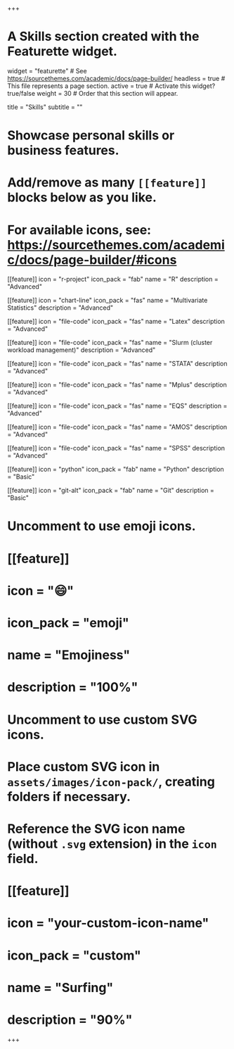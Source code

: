 +++
# A Skills section created with the Featurette widget.
widget = "featurette"  # See https://sourcethemes.com/academic/docs/page-builder/
headless = true  # This file represents a page section.
active = true  # Activate this widget? true/false
weight = 30  # Order that this section will appear.

title = "Skills"
subtitle = ""

# Showcase personal skills or business features.
# 
# Add/remove as many `[[feature]]` blocks below as you like.
# 
# For available icons, see: https://sourcethemes.com/academic/docs/page-builder/#icons

[[feature]]
  icon = "r-project"
  icon_pack = "fab"
  name = "R"
  description = "Advanced"
  
[[feature]]
  icon = "chart-line"
  icon_pack = "fas"
  name = "Multivariate Statistics"
  description = "Advanced"  
  
[[feature]]
  icon = "file-code"
  icon_pack = "fas"
  name = "Latex"
  description = "Advanced"
  
[[feature]]
  icon = "file-code"
  icon_pack = "fas"
  name = "Slurm (cluster workload management)"
  description = "Advanced"
  
[[feature]]
  icon = "file-code"
  icon_pack = "fas"
  name = "STATA"
  description = "Advanced"
  
[[feature]]
  icon = "file-code"
  icon_pack = "fas"
  name = "Mplus"
  description = "Advanced"
  
[[feature]]
  icon = "file-code"
  icon_pack = "fas"
  name = "EQS"
  description = "Advanced"

[[feature]]
  icon = "file-code"
  icon_pack = "fas"
  name = "AMOS"
  description = "Advanced"
  
[[feature]]
  icon = "file-code"
  icon_pack = "fas"
  name = "SPSS"
  description = "Advanced"
  
[[feature]]
  icon = "python"
  icon_pack = "fab"
  name = "Python"
  description = "Basic"
  
[[feature]]
  icon = "git-alt"
  icon_pack = "fab"
  name = "Git"
  description = "Basic"


# Uncomment to use emoji icons.
# [[feature]]
#  icon = ":smile:"
#  icon_pack = "emoji"
#  name = "Emojiness"
#  description = "100%"  

# Uncomment to use custom SVG icons.
# Place custom SVG icon in `assets/images/icon-pack/`, creating folders if necessary.
# Reference the SVG icon name (without `.svg` extension) in the `icon` field.
# [[feature]]
#  icon = "your-custom-icon-name"
#  icon_pack = "custom"
#  name = "Surfing"
#  description = "90%"

+++

